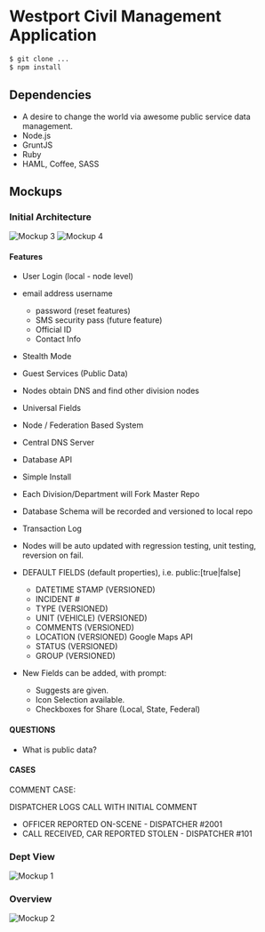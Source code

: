 Westport Civil Management Application
========


```bash
$ git clone ...
$ npm install
```
## Dependencies
* A desire to change the world via awesome public service data management.
* Node.js
* GruntJS
* Ruby
* HAML, Coffee, SASS
 

## Mockups

### Initial Architecture
![Mockup 3][3]
![Mockup 4][4]

#### Features

* User Login (local - node level)

* email address username
	- password (reset features)
	- SMS security pass (future feature)
	- Official ID
	- Contact Info

* Stealth Mode
* Guest Services (Public Data)
* Nodes obtain DNS and find other division nodes
* Universal Fields
* Node / Federation Based System
* Central DNS Server
* Database API
* Simple Install
* Each Division/Department will Fork Master Repo
* Database Schema will be recorded and versioned to local repo
* Transaction Log
* Nodes will be auto updated with regression testing, unit testing, reversion on fail.

* DEFAULT FIELDS  (default properties), i.e. public:[true|false]
	* DATETIME STAMP	(VERSIONED)
	* INCIDENT #
	* TYPE			(VERSIONED)
	* UNIT (VEHICLE) 	(VERSIONED)
	* COMMENTS 		(VERSIONED)
	* LOCATION 		(VERSIONED)	Google Maps API
	* STATUS 		(VERSIONED)
	* GROUP 		(VERSIONED)

* New Fields can be added, with prompt:
	* Suggests are given.
	* Icon Selection available. 
	* Checkboxes for Share (Local, State, Federal)

#### QUESTIONS
* What is public data?

#### CASES
COMMENT CASE:

DISPATCHER LOGS CALL WITH INITIAL COMMENT
* OFFICER REPORTED ON-SCENE - DISPATCHER #2001
* CALL RECEIVED, CAR REPORTED STOLEN - DISPATCHER #101





### Dept View
![Mockup 1][1]

### Overview
![Mockup 2][2]

[1]: https://s3.amazonaws.com/iMediaS3/Civil+App%2C+Dept+View+v2.png "Dept View"
[2]: https://s3.amazonaws.com/iMediaS3/Civil+App%2C+Overview+v2.png "Overview"
[3]: https://s3.amazonaws.com/iMediaS3/20130522_134228.jpg "Initial Architecture"
[4]: https://s3.amazonaws.com/iMediaS3/20130528_165804.jpg "Additional Architecture"

